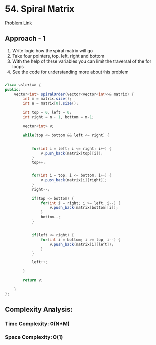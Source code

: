 # 54. Spiral Matrix

[Problem Link](https://leetcode.com/problems/spiral-matrix/)

## Approach - 1

1. Write logic how the spiral matrix will go
2. Take four pointers, top, left, right and bottom
3. With the help of these variables you can limit the traversal of the for loops
4. See the code for understanding more about this problem

```Java

class Solution {
public:
    vector<int> spiralOrder(vector<vector<int>>& matrix) {
        int m = matrix.size();
        int n = matrix[0].size();

        int top = 0, left = 0;
        int right = n - 1, bottom = m-1;

        vector<int> v;

        while(top <= bottom && left <= right) {


            for(int i = left; i <= right; i++) {
                v.push_back(matrix[top][i]);
            }
            top++;


            for(int i = top; i <= bottom; i++) {
                v.push_back(matrix[i][right]);
            }
            right--;

            if(top <= bottom) {
                for(int i = right; i >= left; i--) {
                    v.push_back(matrix[bottom][i]);
                }
                bottom--;
            }


            if(left <= right) {
                for(int i = bottom; i >= top; i--) {
                    v.push_back(matrix[i][left]);
                }
            }

            left++;

        }

        return v;

    }
};

```

## Complexity Analysis:

### Time Complexity: O(N\*M)

### Space Complexity: O(1)
